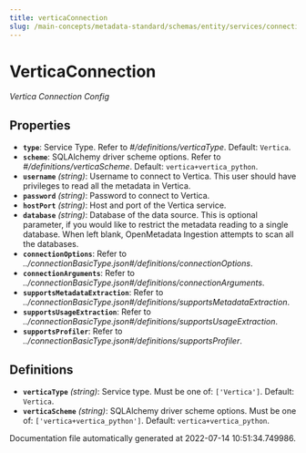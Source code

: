 ```yaml
---
title: verticaConnection
slug: /main-concepts/metadata-standard/schemas/entity/services/connections/database/verticaconnection
---
```


# VerticaConnection

*Vertica Connection Config*

## Properties

- **`type`**: Service Type. Refer to *#/definitions/verticaType*. Default: `Vertica`.
- **`scheme`**: SQLAlchemy driver scheme options. Refer to *#/definitions/verticaScheme*. Default: `vertica+vertica_python`.
- **`username`** *(string)*: Username to connect to Vertica. This user should have privileges to read all the metadata in Vertica.
- **`password`** *(string)*: Password to connect to Vertica.
- **`hostPort`** *(string)*: Host and port of the Vertica service.
- **`database`** *(string)*: Database of the data source. This is optional parameter, if you would like to restrict the metadata reading to a single database. When left blank, OpenMetadata Ingestion attempts to scan all the databases.
- **`connectionOptions`**: Refer to *../connectionBasicType.json#/definitions/connectionOptions*.
- **`connectionArguments`**: Refer to *../connectionBasicType.json#/definitions/connectionArguments*.
- **`supportsMetadataExtraction`**: Refer to *../connectionBasicType.json#/definitions/supportsMetadataExtraction*.
- **`supportsUsageExtraction`**: Refer to *../connectionBasicType.json#/definitions/supportsUsageExtraction*.
- **`supportsProfiler`**: Refer to *../connectionBasicType.json#/definitions/supportsProfiler*.
## Definitions

- **`verticaType`** *(string)*: Service type. Must be one of: `['Vertica']`. Default: `Vertica`.
- **`verticaScheme`** *(string)*: SQLAlchemy driver scheme options. Must be one of: `['vertica+vertica_python']`. Default: `vertica+vertica_python`.


Documentation file automatically generated at 2022-07-14 10:51:34.749986.

